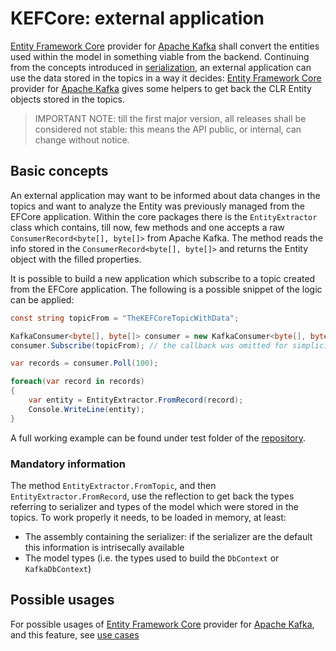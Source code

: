 # KEFCore: external application

[Entity Framework Core](https://learn.microsoft.com/it-it/ef/core/) provider for [Apache Kafka](https://kafka.apache.org/) shall convert the entities used within the model in something viable from the backend.
Continuing from the concepts introduced in [serialization](serialization.md), an external application can use the data stored in the topics in a way it decides: [Entity Framework Core](https://learn.microsoft.com/it-it/ef/core/) provider for [Apache Kafka](https://kafka.apache.org/) gives some helpers to get back the CLR Entity objects stored in the topics.

> IMPORTANT NOTE: till the first major version, all releases shall be considered not stable: this means the API public, or internal, can change without notice.

## Basic concepts

An external application may want to be informed about data changes in the topics and want to analyze the Entity was previously managed from the EFCore application.
Within the core packages there is the `EntityExtractor` class which contains, till now, few methods and one accepts a raw `ConsumerRecord<byte[], byte[]>` from Apache Kafka.
The method reads the info stored in the `ConsumerRecord<byte[], byte[]>` and returns the Entity object with the filled properties.

It is possible to build a new application which subscribe to a topic created from the EFCore application.
The following is a possible snippet of the logic can be applied:

```c#
const string topicFrom = "TheKEFCoreTopicWithData";

KafkaConsumer<byte[], byte[]> consumer = new KafkaConsumer<byte[], byte[]>();
consumer.Subscribe(topicFrom); // the callback was omitted for simplicity

var records = consumer.Poll(100);

foreach(var record in records)
{
	var entity = EntityExtractor.FromRecord(record);
	Console.WriteLine(entity);
}
```

A full working example can be found under test folder of the [repository](https://github.com/masesgroup/KEFCore).

### Mandatory information

The method `EntityExtractor.FromTopic`, and then `EntityExtractor.FromRecord`, use the reflection to get back the types referring to serializer and types of the model which were stored in the topics.
To work properly it needs, to be loaded in memory, at least:
- The assembly containing the serializer: if the serializer are the default this information is intrisecally available
- The model types (i.e. the types used to build the `DbContext` or `KafkaDbContext`)

## Possible usages

For possible usages of [Entity Framework Core](https://learn.microsoft.com/it-it/ef/core/) provider for [Apache Kafka](https://kafka.apache.org/), and this feature, see [use cases](usecases.md)
